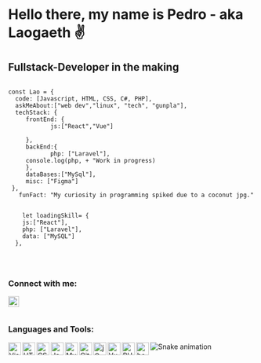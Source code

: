 # Hello there, my name is Pedro - aka Laogaeth :v:

## Fullstack-Developer in the making

```

const Lao = {
  code: [Javascript, HTML, CSS, C#, PHP],
  askMeAbout:["web dev","linux", "tech", "gunpla"],
  techStack: {
     frontEnd: {
            js:["React","Vue"]
            
     },
     backEnd:{
            php: ["Laravel"],
     console.log(php, + "Work in progress)
     },
     dataBases:["MySql"],
     misc: ["Figma"]
 },
   funFact: "My curiosity in programming spiked due to a coconut jpg."
    
    
    let loadingSkill= {
    js:["React"],
    php: ["Laravel"],
    data: ["MySQL"]
  },
  
  
  

```

### Connect with me:
<a href="https://www.linkedin.com/in/consolelogpedro"><img align="left" alt="Laogaeth" width="22px"  src="https://www.svgrepo.com/show/157006/linkedin.svg"/></a>
<br><br>


### Languages and Tools:

<img align="left" alt="Visual Studio Code" width="26px" src="https://cdn.jsdelivr.net/gh/devicons/devicon/icons/vscode/vscode-original.svg" />
  
<img align="left" alt="HTML5" width="26px" src="https://cdn.jsdelivr.net/gh/devicons/devicon/icons/html5/html5-original.svg" />
  
<img align="left" alt="CSS3" width="26px" src="https://cdn.jsdelivr.net/gh/devicons/devicon/icons/css3/css3-original.svg"  />
  
<img align="left" alt="JavaScript" width="26px" src="https://cdn.jsdelivr.net/gh/devicons/devicon/icons/javascript/javascript-original.svg"  />
  
<img align="left" alt="MySQL" width="26px" src="https://cdn.jsdelivr.net/gh/devicons/devicon/icons/mysql/mysql-original.svg" />
  
<img align="left" alt="GitHub" width="26px" src="https://user-images.githubusercontent.com/3369400/139447912-e0f43f33-6d9f-45f8-be46-2df5bbc91289.png" />

<img align="left" alt="jQuery" width="26px" src="https://cdn.jsdelivr.net/gh/devicons/devicon/icons/jquery/jquery-original.svg" />

<img align="left" alt="Vue" width="26px" src="https://cdn.jsdelivr.net/gh/devicons/devicon/icons/vuejs/vuejs-original.svg" />

<img align="left" alt="PHP" width="26px" src="https://cdn.jsdelivr.net/gh/devicons/devicon/icons/php/php-original.svg" />

<img align="left" alt="boot" width="26px" src="https://cdn.jsdelivr.net/gh/devicons/devicon/icons/bootstrap/bootstrap-original.svg" />

![Snake animation](https://github.com/Laogaeth/Laogaeth/blob/output/github-contribution-grid-snake.svg)
